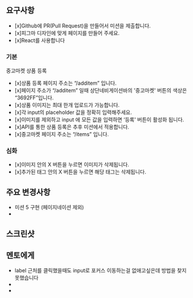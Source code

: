 ## 요구사항

- [x]Github에 PR(Pull Request)을 만들어서 미션을 제출합니다.
- [x]피그마 디자인에 맞게 페이지를 만들어 주세요.
- [x]React를 사용합니다

### 기본

중고마켓
상품 등록

- [x]상품 등록 페이지 주소는 “/additem” 입니다.
- [x]페이지 주소가 “/additem” 일때 상단네비게이션바의 '중고마켓' 버튼의 색상은 “3692FF”입니다.
- [x]상품 이미지는 최대 한개 업로드가 가능합니다.
- [x]각 input의 placeholder 값을 정확히 입력해주세요.
- [x]이미지를 제외하고 input 에 모든 값을 입력하면 ‘등록' 버튼이 활성화 됩니다.
- [x]API를 통한 상품 등록은 추후 미션에서 적용합니다.
- [x]중고마켓 페이지 주소는 “/items” 입니다.

### 심화

- [x]이미지 안의 X 버튼을 누르면 이미지가 삭제됩니다.
- [x]추가된 태그 안의 X 버튼을 누르면 해당 태그는 삭제됩니다.

## 주요 변경사항

- 미션 5 구현 (페이지네이션 제외)
-

## 스크린샷

## 멘토에게

- label 근처를 클릭했을때도 input로 포커스 이동하는걸 없애고싶은데 방법을 찾지못했습니다
-
-
